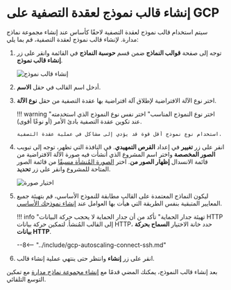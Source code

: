 # إنشاء قالب نموذج لعقدة التصفية على GCP

[img-creating-template]:                ../../../images/installation-gcp/auto-scaling/common/autoscaling-group-guide/create-instance-template.png
[img-selecting-image]:                  ../../../images/installation-gcp/auto-scaling/common/autoscaling-group-guide/select-image.png

[link-creating-image]:                  create-image.md
[link-creating-instance-group]:         creating-autoscaling-group.md

سيتم استخدام قالب نموذج لعقدة التصفية لاحقًا كأساس عند إنشاء مجموعة نماذج مدارة. لإنشاء قالب نموذج لعقدة التصفية، قم بما يلي:

1.  توجه إلى صفحة **قوالب النماذج** ضمن قسم **حوسبة النماذج** في القائمة وانقر على زر **إنشاء قالب نموذج**.
    
    ![إنشاء قالب نموذج][img-creating-template]
    
2.  أدخل اسم القالب في حقل **الاسم**.
3.  اختر نوع الآلة الافتراضية لإطلاق آلة افتراضية بها عقدة التصفية من حقل **نوع الآلة**.

    !!! warning "اختر نوع النموذج المناسب"
        اختر نفس نوع النموذج الذي استخدمته عند تكوين عقدة التصفية بادئ الأمر (أو نوعًا أقوى).
        
        استخدام نوع نموذج أقل قوة قد يؤدي إلى مشاكل في عملية عقدة التصفية.

4.  انقر على زر **تغيير** في إعداد **القرص التمهيدي**. في النافذة التي تظهر، توجه إلى تبويب **الصور المخصصة** واختر اسم المشروع الذي أنشأت فيه صورة الآلة الافتراضية من قائمة الانسدال **إظهار الصور من**. اختر [الصورة المُنشأة مسبقًا][link-creating-image] من قائمة الصور المتاحة للمشروع وانقر على زر **تحديد**.

    ![اختيار صورة][img-selecting-image]
    
5.  ليكون النماذج المعتمدة على القالب مطابقة للنموذج الأساسي، قم بتهيئة جميع المعايير المتبقية بنفس الطريقة التي هيأت بها العوامل عند [إنشاء نموذجك الأساسي][link-creating-image].
    
    !!! info "تهيئة جدار الحماية"
        تأكد من أن جدار الحماية لا يحجب حركة البيانات HTTP إلى القالب المُنشأ. لتمكين حركة بيانات HTTP، حدد خانة الاختيار **السماح بحركة بيانات HTTP**.
    
    --8<-- "../include/gcp-autoscaling-connect-ssh.md"

6.  انقر على زر **إنشاء** وانتظر حتى ينتهي عملية إنشاء قالب.

بعد إنشاء قالب النموذج، يمكنك المضي قدمًا مع [إنشاء مجموعة نماذج مدارة][link-creating-instance-group] مع تمكين التوسع التلقائي.